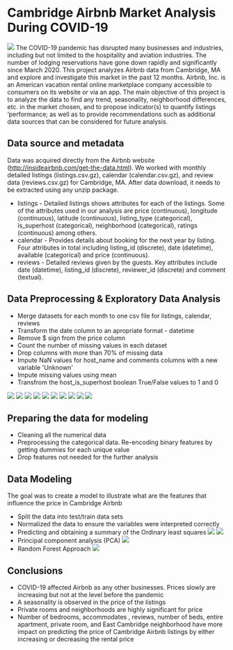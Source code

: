 # Cambridge Airbnb Market Analysis During COVID-19
![](pic/Picture1.png)
The COVID-19 pandemic has disrupted many businesses and industries, including but not limited to the hospitality and aviation industries. The number of lodging reservations have gone down rapidly and significantly since March 2020. This project analyzes Airbnb data from Cambridge, MA and explore and investigate this market in the past 12 months.
Airbnb, Inc. is an American vacation rental online marketplace company accessible to consumers on its website or via an app.
The main objective of this project is to analyze the data to find any trend, seasonality, neighborhood differences, etc. in the market chosen, and to propose indicator(s) to quantify listings ‘performance; as well as to provide recommendations such as additional data sources that can be considered for future analysis.

## Data source and metadata

Data was acquired directly from the Airbnb website (http://insideairbnb.com/get-the-data.html). We worked with monthly detailed listings (listings.csv.gz), calendar (calendar.csv.gz), and review data (reviews.csv.gz) for Cambridge, MA. After data download, it needs to be extracted using any unzip package.
- listings - Detailed listings shows attributes for each of the listings. Some of the attributes used in our analysis are price (continuous), longitude (continuous), latitude (continuous), listing_type (categorical), is_superhost (categorical), neighborhood (categorical), ratings (continuous) among others.
- calendar - Provides details about booking for the next year by listing. Four attributes in total including listing_id (discrete), date (datetime), available (categorical) and price (continuous).
- reviews - Detailed reviews given by the guests. Key attributes include date (datetime), listing_id (discrete), reviewer_id (discrete) and comment (textual).

## Data Preprocessing & Exploratory Data Analysis
- Merge datasets for each month to one csv file for listings, calendar, reviews
- Transform the date column to an apropriate format - datetime
- Remove $ sign from the price column 
- Count the number of missing values in each dataset
- Drop columns with more than 70% of missing data
- Impute NaN values for host_name and comments columns with a new variable 'Unknown'
- Impute missing values using mean 
- Transfrom the host_is_superhost boolean True/False values to 1 and 0

![](pic/pic1.png)
![](pic/pic2.png)
![](pic/pic3.png)
![](pic/pic4.png)
![](pic/pic5.png)
![](pic/pic6.png)
![](pic/pic7.png)
![](pic/pic8.png)
![](pic/pic9.png)
![](pic/pic10.png)

## Preparing the data for modeling
- Cleaning all the numerical data
- Preprocessing the categorical data. Re-encoding binary features by getting dummies for each unique value
- Drop features not needed for the further analysis

## Data Modeling
The goal was to create a model to illustrate what are the features that influence the price in Cambridge Airbnb 
- Split the data into test/train data sets
- Normalized the data to ensure the variables were interpreted correctly
- Predicting and obtaining a summary of the Ordinary least squares
![](pic/pic11.png)
![](pic/pic12.png)
- Principal component analysis (PCA)
![](pic/pic13.png)
- Random Forest Approach
![](pic/pic14.png)

## Conclusions
-	COVID-19 affected Airbnb as any other businesses. Prices slowly are increasing but not at the level before the pandemic
-	A seasonality is observed in the price of the listings 
-	Private rooms and neighborhoods are highly significant for price
-	Number of bedrooms, accommodates , reviews, number of beds, entire apartment, private room, and East Cambridge neighborhood have more impact on predicting the price of Cambridge Airbnb listings by either increasing or decreasing the rental price
